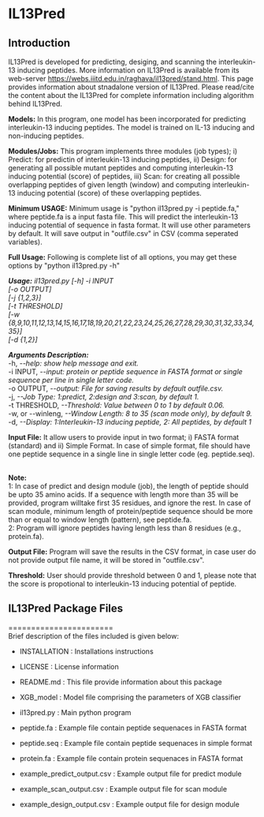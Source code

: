 # **IL13Pred**
## Introduction
IL13Pred is developed for predicting, desiging, and scanning the interleukin-13 inducing peptides. More information on IL13Pred is available from its web-server https://webs.iiitd.edu.in/raghava/il13pred/stand.html. This page provides information about stnadalone version of IL13Pred. Please read/cite the content about the IL13Pred for complete information including algorithm behind IL13Pred.

**Models:** In this program, one model has been incorporated for predicting interleukin-13 inducing peptides. The model is trained on IL-13 inducing and non-inducing peptides.

**Modules/Jobs:** This program implements three modules (job types); i) Predict: for predictin of interleukin-13 inducing peptides, ii) Design: for generating all possible mutant peptides and computing interleukin-13 inducing potential (score) of peptides, iii) Scan: for creating all possible overlapping peptides of given length (window) and computing interleukin-13 inducing potential (score) of these overlapping peptides.

**Minimum USAGE:** Minimum usage is "python il13pred.py -i peptide.fa," where peptide.fa is a input fasta file. This will predict the interleukin-13 inducing potential of sequence  in fasta format. It will use other parameters by default. It will save output in "outfile.csv" in CSV (comma seperated variables).

**Full Usage:** Following is complete list of all options, you may get these options by "python il13pred.py -h" 

***Usage:*** *il13pred.py [-h] -i INPUT* 
		<br>    *[-o OUTPUT]*
		<br>	*[-j {1,2,3}]*
		<br>	*[-t THRESHOLD]* 
		<br>	*[-w {8,9,10,11,12,13,14,15,16,17,18,19,20,21,22,23,24,25,26,27,28,29,30,31,32,33,34,35}]* 
		<br>	*[-d {1,2}]*

***Arguments Description:***
 <br> -h,   *--help: show help message and exit.*
 <br> -i INPUT, *--input: protein or peptide sequence in FASTA format or single sequence per line in single letter code.*
  <br> -o OUTPUT, *--output: File for saving results by default outfile.csv.*
  <br> -j, *--Job Type: 1:predict, 2:design and 3:scan, by default 1.*
 <br> -t THRESHOLD, *--Threshold: Value between 0 to 1 by default 0.06.*
 <br> -w, or --winleng, *--Window Length: 8 to 35 (scan mode only), by default 9.*
  <br> -d, *--Display: 1:Interleukin-13 inducing peptide, 2: All peptides, by default 1*


**Input File:** It allow users to provide input in two format; i) FASTA format (standard) and ii) Simple Format. In case of simple format, file should have one peptide sequence in a single line in single letter code (eg. peptide.seq). 

<br> **Note:**
<br> 1: In case of predict and design module (job), the length of peptide should be upto 35 amino acids. If a sequence with length more than 35 will be provided, program willtake first 35 residues, and ignore the rest. In case of scan module, minimum length of protein/peptide sequence should be more than or equal to window length (pattern), see peptide.fa.
<br> 2: Program will ignore peptides having length less than 8 residues (e.g., protein.fa).

**Output File:** Program will save the results in the CSV format, in case user do not provide output file name, it will be stored in "outfile.csv".

**Threshold:** User should provide threshold between 0 and 1, please note that the score is propotional to interleukin-13 inducing potential of peptide.


## IL13Pred Package Files
=======================
<br> Brief description of the files included is given below:

* INSTALLATION  			: Installations instructions

* LICENSE       			: License information

* README.md     			: This file provide information about this package

* XGB_model       		: Model file comprising the parameters of XGB classifier

* il13pred.py 			: Main python program 

* peptide.fa			: Example file contain peptide sequenaces in FASTA format

* peptide.seq			: Example file contain peptide sequenaces in simple format

* protein.fa			: Example file contain protein sequenaces in FASTA format 

* example_predict_output.csv	: Example output file for predict module

* example_scan_output.csv		: Example output file for scan module

* example_design_output.csv	: Example output file for design module
            	
